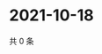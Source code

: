 # 2021-10-18

共 0 条

<!-- BEGIN -->
<!-- 最后更新时间 Mon Oct 18 2021 12:19:38 GMT+0800 (China Standard Time) -->

<!-- END -->
